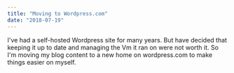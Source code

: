 ```yaml
---
title: "Moving to Wordpress.com"
date: "2018-07-19"
---
```


I've had a self-hosted Wordpress site for many years. But have decided that keeping it up to date and managing the Vm it ran on were not worth it. So I'm moving my blog content to a new home on wordpress.com to make things easier on myself.
